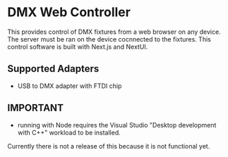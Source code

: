 # DMX Web Controller
This provides control of DMX fixtures from a web browser on any device. The server must be ran on the device cocnnected to the fixtures. This control software is built with Next.js and NextUI.

## Supported Adapters
- USB to DMX adapter with FTDI chip

## IMPORTANT
- running with Node requires the Visual Studio "Desktop development with C++" workload to be installed.

Currently there is not a release of this because it is not functional yet.
